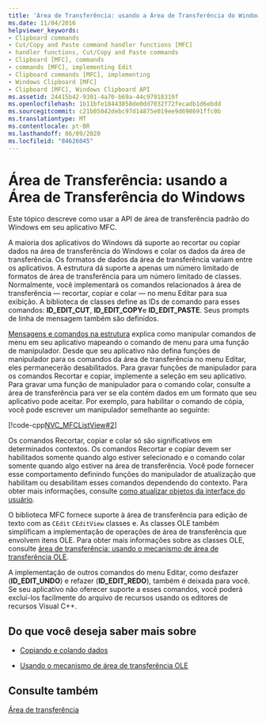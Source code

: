 ```yaml
---
title: 'Área de Transferência: usando a Área de Transferência do Windows'
ms.date: 11/04/2016
helpviewer_keywords:
- Clipboard commands
- Cut/Copy and Paste command handler functions [MFC]
- handler functions, Cut/Copy and Paste commands
- Clipboard [MFC], commands
- commands [MFC], implementing Edit
- Clipboard commands [MFC], implementing
- Windows Clipboard [MFC]
- Clipboard [MFC], Windows Clipboard API
ms.assetid: 24415b42-9301-4a70-b69a-44c97918319f
ms.openlocfilehash: 1b11bfe18443858de0dd7032f72fecadb1d6ebdd
ms.sourcegitcommit: c21b05042debc97d14875e019ee9d698691ffc0b
ms.translationtype: MT
ms.contentlocale: pt-BR
ms.lasthandoff: 06/09/2020
ms.locfileid: "84626045"
---
```

# <a name="clipboard-using-the-windows-clipboard"></a>Área de Transferência: usando a Área de Transferência do Windows

Este tópico descreve como usar a API de área de transferência padrão do Windows em seu aplicativo MFC.

A maioria dos aplicativos do Windows dá suporte ao recortar ou copiar dados na área de transferência do Windows e colar os dados da área de transferência. Os formatos de dados da área de transferência variam entre os aplicativos. A estrutura dá suporte a apenas um número limitado de formatos de área de transferência para um número limitado de classes. Normalmente, você implementará os comandos relacionados à área de transferência — recortar, copiar e colar — no menu Editar para sua exibição. A biblioteca de classes define as IDs de comando para esses comandos: **ID_EDIT_CUT**, **ID_EDIT_COPY**e **ID_EDIT_PASTE**. Seus prompts de linha de mensagem também são definidos.

[Mensagens e comandos na estrutura](messages-and-commands-in-the-framework.md) explica como manipular comandos de menu em seu aplicativo mapeando o comando de menu para uma função de manipulador. Desde que seu aplicativo não defina funções de manipulador para os comandos da área de transferência no menu Editar, eles permanecerão desabilitados. Para gravar funções de manipulador para os comandos Recortar e copiar, implemente a seleção em seu aplicativo. Para gravar uma função de manipulador para o comando colar, consulte a área de transferência para ver se ela contém dados em um formato que seu aplicativo pode aceitar. Por exemplo, para habilitar o comando de cópia, você pode escrever um manipulador semelhante ao seguinte:

[!code-cpp[NVC_MFCListView#2](../atl/reference/codesnippet/cpp/clipboard-using-the-windows-clipboard_1.cpp)]

Os comandos Recortar, copiar e colar só são significativos em determinados contextos. Os comandos Recortar e copiar devem ser habilitados somente quando algo estiver selecionado e o comando colar somente quando algo estiver na área de transferência. Você pode fornecer esse comportamento definindo funções do manipulador de atualização que habilitam ou desabilitam esses comandos dependendo do contexto. Para obter mais informações, consulte [como atualizar objetos da interface do usuário](how-to-update-user-interface-objects.md).

O biblioteca MFC fornece suporte à área de transferência para edição de texto com as `CEdit` `CEditView` classes e. As classes OLE também simplificam a implementação de operações de área de transferência que envolvem itens OLE. Para obter mais informações sobre as classes OLE, consulte [área de transferência: usando o mecanismo de área de transferência OLE](clipboard-using-the-ole-clipboard-mechanism.md).

A implementação de outros comandos do menu Editar, como desfazer (**ID_EDIT_UNDO**) e refazer (**ID_EDIT_REDO**), também é deixada para você. Se seu aplicativo não oferecer suporte a esses comandos, você poderá excluí-los facilmente do arquivo de recursos usando os editores de recursos Visual C++.

## <a name="what-do-you-want-to-know-more-about"></a>Do que você deseja saber mais sobre

- [Copiando e colando dados](clipboard-copying-and-pasting-data.md)

- [Usando o mecanismo de área de transferência OLE](clipboard-using-the-ole-clipboard-mechanism.md)

## <a name="see-also"></a>Consulte também

[Área de transferência](clipboard.md)
